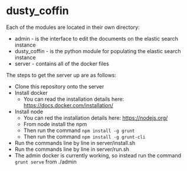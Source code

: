dusty_coffin
===========

Each of the modules are located in their own directory:
* admin - is the interface to edit the documents on the elastic search instance
* dusty_coffin - is the python module for populating the elastic search instance
* server - contains all of the docker files

The steps to get the server up are as follows:
* Clone this repository onto the server
* Install docker
  * You can read the installation details here: https://docs.docker.com/installation/
* Install node
  * You can red the installation details here: https://nodejs.org/
  * From node install the npm
  * Then run the command <code>npm install -g grunt</code>
  * Then run the command <code>npm install -g grunt-cli</code>
* Run the commands line by line in server/install.sh
* Run the commands line by line in server/run.sh
* The admin docker is currently working, so instead run the command <code>grunt serve</code> from ./admin
